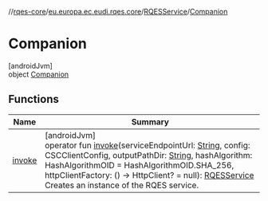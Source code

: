 //[rqes-core](../../../../index.md)/[eu.europa.ec.eudi.rqes.core](../../index.md)/[RQESService](../index.md)/[Companion](index.md)

# Companion

[androidJvm]\
object [Companion](index.md)

## Functions

| Name | Summary |
|---|---|
| [invoke](invoke.md) | [androidJvm]<br>operator fun [invoke](invoke.md)(serviceEndpointUrl: [String](https://kotlinlang.org/api/latest/jvm/stdlib/kotlin-stdlib/kotlin/-string/index.html), config: CSCClientConfig, outputPathDir: [String](https://kotlinlang.org/api/latest/jvm/stdlib/kotlin-stdlib/kotlin/-string/index.html), hashAlgorithm: HashAlgorithmOID = HashAlgorithmOID.SHA_256, httpClientFactory: () -&gt; HttpClient? = null): [RQESService](../index.md)<br>Creates an instance of the RQES service. |
